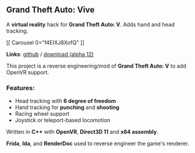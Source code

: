 ## Grand Theft Auto: Vive

A **virtual reality** hack for **Grand Theft Auto: V**. Adds hand and head tracking.

[[ Carousel 0="f4EIXJ8XofQ" ]]

**Links**: [github](https://github.com/veryjos/GTAV_OpenVR) / [download (alpha 12)](https://veryjos.com/static/gta_vive/gta_vive_alpha12.zip)

This project is a reverse engineering/mod of **Grand Theft Auto: V** to add OpenVR support.

### Features:

  - Head tracking with **6 degree of freedom**
  - Hand tracking for **punching** and **shooting**
  - Racing wheel support
  - Joystick or teleport-based locomotion

Written in **C++** with **OpenVR**, **Direct3D 11** and **x64 assembly**.

**Frida**, **Ida**, and **RenderDoc** used to reverse engineer the game's renderer.
